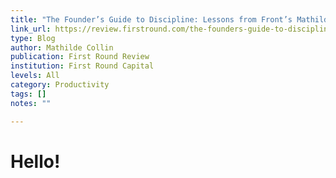 ```yaml
---
title: "The Founder’s Guide to Discipline: Lessons from Front’s Mathilde Collin"
link_url: https://review.firstround.com/the-founders-guide-to-discipline-lessons-from-fronts-mathilde-collin
type: Blog
author: Mathilde Collin
publication: First Round Review
institution: First Round Capital
levels: All
category: Productivity
tags: []
notes: ""

---
```


# Hello!

